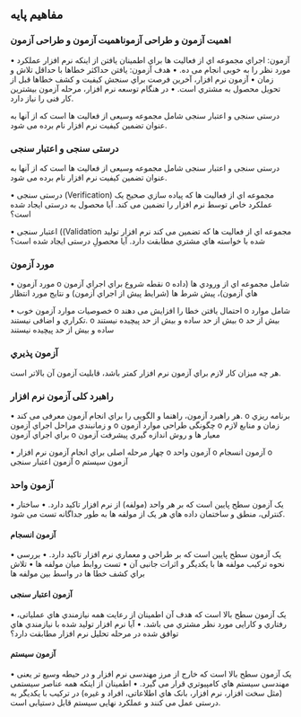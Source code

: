 ## مفاهیم پایه

### اهمیت آزمون و طراحی آزموناهمیت آزمون و طراحی آزمون

•	آزمون: اجراي مجموعه اي از فعالیت ها براي اطمینان یافتن از اینکه نرم افزار عملکرد مورد نظر را به خوبی انجام می ده.
•	هدف آزمون: یافتن حداکثر خطاها با حداقل تلاش و زمان
•	آزمون نرم افزار، آخرین فرصت براي سنجش کیفیت و کشف خطاها قبل از تحویل محصول به مشتري است.
•	در هنگام توسعه نرم افزار، مرحله آزمون بیشترین کار فنی را نیاز دارد.

درستی سنجی و اعتبار سنجی شامل مجموعه وسیعی از فعالیت ها است که از آنها به عنوان تضمین کیفیت نرم افزار نام برده می شود.

### درستی سنجی و اعتبار سنجی 

درستی سنجی و اعتبار سنجی شامل مجموعه وسیعی از فعالیت ها است که از آنها به عنوان تضمین کیفیت نرم افزار نام برده می شود.

•	درستی سنجی (Verification)
مجموعه اي از فعالیت ها که پیاده سازي صحیح یک عملکرد خاص توسط نرم افزار را تضمین می کند.
آیا محصول به درستی ایجاد شده است؟

•	اعتبار سنجی ((Validation
مجموعه اي از فعالیت ها که تضمین می کند نرم افزار تولید شده با خواسته هاي مشتري مطابقت دارد.
آیا محصولِ درستی ایجاد شده است؟

### مورد آزمون

•	مورد آزمون
o	نقطه شروع براي اجراي آزمون
o	شامل مجموعه اي از ورودي ها (داده هاي آزمون)، پیش شرط ها (شرایط پیش از اجراي آزمون) و نتایج مورد انتظار

•	خصوصیات موارد آزمون خوب
o	احتمال یافتن خطا را افزایش می دهند
o	شامل موارد تکراري و اضافی نیستند.
o	بیش از حد ساده و بیش از حد پیچیده نیستند
o	بیش از حد ساده و بیش از حد پیچیده نیستند

### آزمون پذیري

هر چه میزان کار لازم براي آزمون نرم افزار کمتر باشد، قابلیت آزمون آن بالاتر است.

### راهبرد کلی آزمون نرم افزار

•	هر راهبرد آزمون، راهنما و الگویی را براي انجام آزمون معرفی می کند. 
o	 برنامه ریزي و زمانبندي مراحل اجراي آزمون 
o	 چگونگی طراحی موارد آزمون 
o	 زمان و منابع لازم براي اجراي آزمون 
o	 معیار ها و روش اندازه گیري پیشرفت آزمون

•	چهار مرحله اصلی براي انجام آزمون نرم افزار 
o	آزمون واحد 
o	آزمون انسجام 
o	آزمون اعتبار سنجی 
o	آزمون سیستم

### آزمون واحد

•	یک آزمون سطح پایین است که بر هر واحد (مولفه) از نرم افزار تاکید دارد. 
•	 ساختار کنترلی، منطق و ساختمان داده هاي هر یک از مولفه ها به طور جداگانه تست می شود.

#### آزمون انسجام

•	یک آزمون سطح پایین است که بر طراحی و معماري نرم افزار تاکید دارد. 
•	 بررسی نحوه ترکیب مولفه ها با یکدیگر و اثرات جانبی آن 
•	 تست روابط میان مولفه ها 
•	 تلاش براي کشف خطا ها در واسط بین مولفه ها

#### آزمون اعتبار سنجی 

•	یک آزمون سطح بالا است که هدف آن اطمینان از رعایت همه نیازمندي هاي عملیاتی، رفتاري و کارایی مورد نظر مشتري می باشد.
•	آیا نرم افزار تولید شده با نیازمندي هاي توافق شده در مرحله تحلیل نرم افزار مطابقت دارد؟

#### آزمون سیستم 

•	یک آزمون سطح بالا است که خارج از مرز مهندسی نرم افزار و در حیطه وسیع تر یعنی مهندسی سیستم هاي کامپیوتري قرار می گیرد. 
•	 اطمینان از اینکه همه عناصر سیستمی (مثل سخت افزار، نرم افزار، بانک هاي اطلاعاتی، افراد و غیره) در ترکیب با یکدیگر به درستی عمل می کنند و عملکرد نهایی سیستم قابل دستیابی است.

